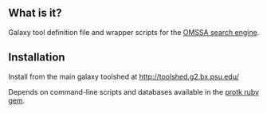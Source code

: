 ## What is it?
Galaxy tool definition file and wrapper scripts for the [OMSSA search engine](http://pubchem.ncbi.nlm.nih.gov/omssa/).

## Installation
Install from the main galaxy toolshed at http://toolshed.g2.bx.psu.edu/

Depends on command-line scripts and databases available in the [protk ruby gem](https://bitbucket.org/iracooke/protk). 

